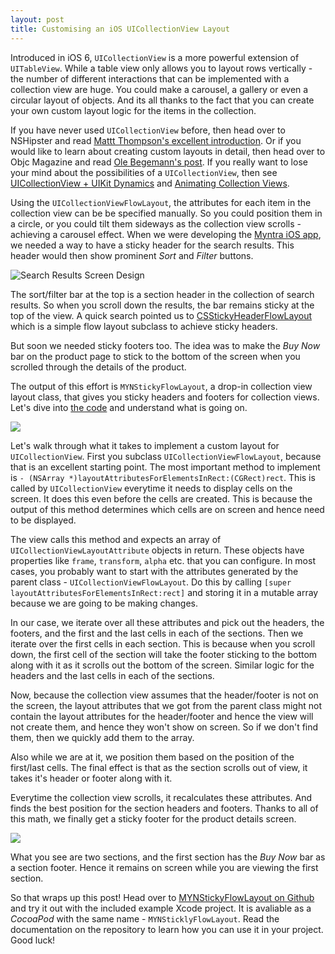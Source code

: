 ```yaml
---
layout: post
title: Customising an iOS UICollectionView Layout
---
```


Introduced in iOS 6, `UICollectionView` is a more powerful extension of `UITableView`. While a table view only allows you to layout rows vertically - the number of different interactions that can be implemented with a collection view are huge. You could make a carousel, a gallery or even a circular layout of objects. And its all thanks to the fact that you can create your own custom layout logic for the items in the collection.

If you have never used `UICollectionView` before, then head over to NSHipster and read [Mattt Thompson's excellent introduction](http://nshipster.com/uicollectionview/). Or if you would like to learn about creating custom layouts in detail, then head over to Objc Magazine and read [Ole Begemann's post](http://www.objc.io/issue-3/collection-view-layouts.html). If you really want to lose your mind about the possibilities of a `UICollectionView`, then see [UICollectionView + UIKit Dynamics](http://www.objc.io/issue-5/collection-views-and-uidynamics.html) and [Animating Collection Views](http://www.objc.io/issue-12/collectionview-animations.html).

Using the `UICollectionViewFlowLayout`, the attributes for each item in the collection view can be be specified manually. So you could position them in a circle, or you could tilt them sideways as the collection view scrolls - achieving a carousel effect. When we were developing the [Myntra iOS app](https://itunes.apple.com/in/app/myntra-indias-fashion-store/id907394059?mt=8), we needed a way to have a sticky header for the search results. This header would then show prominent *Sort* and *Filter* buttons.

![Search Results Screen Design](https://31.media.tumblr.com/4d96a4d57547340292fe11fb37d95211/tumblr_inline_nan10mKktd1qbzhpz.png)

The sort/filter bar at the top is a section header in the collection of search results. So when you scroll down the results, the bar remains sticky at the top of the view. A quick search pointed us to [CSStickyHeaderFlowLayout](https://github.com/jamztang/CSStickyHeaderFlowLayout) which is a simple flow layout subclass to achieve sticky headers. 

But soon we needed sticky footers too. The idea was to make the *Buy Now* bar on the product page to stick to the bottom of the screen when you scrolled through the details of the product.

The output of this effort is `MYNStickyFlowLayout`, a drop-in collection view layout class, that gives you sticky headers and footers for collection views. Let's dive into [the code](https://github.com/myntra/MYNStickyFlowLayout/blob/master/Classes/MYNStickyFlowLayout.m) and understand what is going on.

![](http://myntra.myntassets.com/myx/images/Example.7fdcdb0de31e76c13eeb8ee61db5f06411aa6e43.gif)

Let's walk through what it takes to implement a custom layout for `UICollectionView`. First you subclass `UICollectionViewFlowLayout`, because that is an excellent starting point. The most important method to implement is `- (NSArray *)layoutAttributesForElementsInRect:(CGRect)rect`. This is called by `UICollectionView` everytime it needs to display cells on the screen. It does this even before the cells are created. This is because the output of this method determines which cells are on screen and hence need to be displayed.

The view calls this method and expects an array of `UICollectionViewLayoutAttribute` objects in return. These objects have properties like `frame`, `transform`, `alpha` etc. that you can configure. In most cases, you probably want to start with the attributes generated by the parent class - `UICollectionViewFlowLayout`. Do this by calling `[super layoutAttributesForElementsInRect:rect]` and storing it in a mutable array because we are going to be making changes.

In our case, we iterate over all these attributes and pick out the headers, the footers, and the first and the last cells in each of the sections. Then we iterate over the first cells in each section. This is because when you scroll down, the first cell of the section will take the footer sticking to the bottom along with it as it scrolls out the bottom of the screen. Similar logic for the headers and the last cells in each of the sections.

Now, because the collection view assumes that the header/footer is not on the screen, the layout attributes that we got from the parent class might not contain the layout attributes for the header/footer and hence the view will not create them, and hence they won't show on screen. So if we don't find them, then we quickly add them to the array.

Also while we are at it, we position them based on the position of the first/last cells. The final effect is that as the section scrolls out of view, it takes it's header or footer along with it.

Everytime the collection view scrolls, it recalculates these attributes. And finds the best position for the section headers and footers. Thanks to all of this math, we finally get a sticky footer for the product details screen.

![](http://myntra.myntassets.com/myx/images/Bag.e44c947f0fcaf4ef94e1674a29ea1baba1c98304.gif)

What you see are two sections, and the first section has the *Buy Now* bar as a section footer. Hence it remains on screen while you are viewing the first section.

So that wraps up this post! Head over to [MYNStickyFlowLayout on Github](https://github.com/myntra/MYNStickyFlowLayout) and try it out with the included example Xcode project. It is avaliable as a *CocoaPod* with the same name - `MYNSticklyFlowLayout`. Read the documentation on the repository to learn how you can use it in your project. Good luck!
